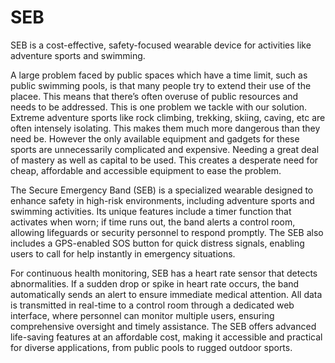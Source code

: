 # SEB
SEB is a cost-effective, safety-focused wearable device for activities like adventure sports and swimming.

A large problem faced by public spaces which have a time limit, such as public swimming pools, is that many people try to extend their use of the placee. This means that there’s often overuse of public resources and needs to be addressed. This is one problem we tackle with our solution.
Extreme adventure sports like rock climbing, trekking, skiing, caving, etc are often intensely isolating. This makes them much more dangerous than they need be. However the only available equipment and gadgets for these sports are unnecessarily complicated and expensive. Needing a great deal of mastery as well as capital to be used. This creates a desperate need for cheap, affordable and accessible equipment to ease the problem.

The Secure Emergency Band (SEB) is a specialized wearable designed to enhance safety in high-risk environments, including adventure sports and swimming activities. Its unique features include a timer function that activates when worn; if time runs out, the band alerts a control room, allowing lifeguards or security personnel to respond promptly. The SEB also includes a GPS-enabled SOS button for quick distress signals, enabling users to call for help instantly in emergency situations.

For continuous health monitoring, SEB has a heart rate sensor that detects abnormalities. If a sudden drop or spike in heart rate occurs, the band automatically sends an alert to ensure immediate medical attention. All data is transmitted in real-time to a control room through a dedicated web interface, where personnel can monitor multiple users, ensuring comprehensive oversight and timely assistance. The SEB offers advanced life-saving features at an affordable cost, making it accessible and practical for diverse applications, from public pools to rugged outdoor sports.
